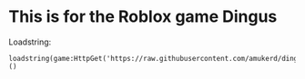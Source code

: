 # This is for the Roblox game Dingus

Loadstring:
```
loadstring(game:HttpGet('https://raw.githubusercontent.com/amukerd/dingus/refs/heads/main/main.lua'))()
